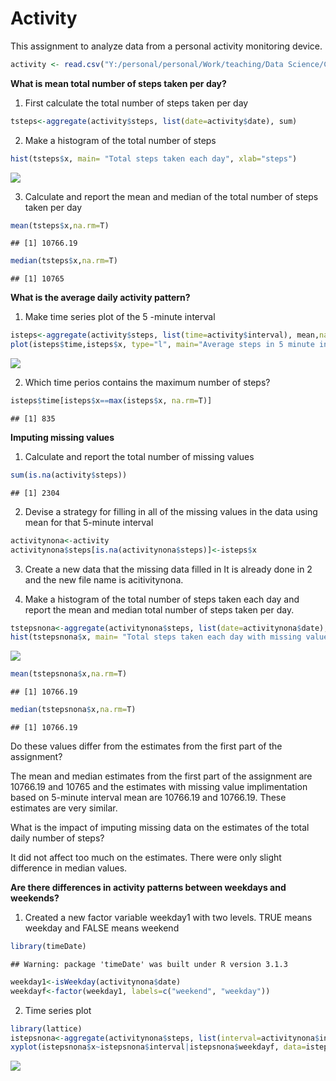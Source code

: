 # Activity
This assignment to analyze data from a personal activity monitoring device.


```r
activity <- read.csv("Y:/personal/personal/Work/teaching/Data Science/Coursera/Report Writing/activity.csv")
```

**What is mean total number of steps taken per day?**

1. First calculate the total number of steps taken per day

```r
tsteps<-aggregate(activity$steps, list(date=activity$date), sum)
```

2. Make a histogram of the total number of steps

```r
hist(tsteps$x, main= "Total steps taken each day", xlab="steps")
```

![](Project_1_files/figure-html/unnamed-chunk-2-1.png)<!-- -->

3. Calculate and report the mean and median of the total number of steps taken per day

```r
mean(tsteps$x,na.rm=T)
```

```
## [1] 10766.19
```

```r
median(tsteps$x,na.rm=T)
```

```
## [1] 10765
```

**What is the average daily activity pattern?**

1. Make time series plot of the 5 -minute interval

```r
isteps<-aggregate(activity$steps, list(time=activity$interval), mean,na.rm=T)
plot(isteps$time,isteps$x, type="l", main="Average steps in 5 minute interval", xlab="Time Interval", ylab= "Average steps")
```

![](Project_1_files/figure-html/unnamed-chunk-4-1.png)<!-- -->

2. Which time perios contains the maximum number of steps?

```r
isteps$time[isteps$x==max(isteps$x, na.rm=T)]
```

```
## [1] 835
```

**Imputing missing values**

1. Calculate and report the total number of missing values

```r
sum(is.na(activity$steps))
```

```
## [1] 2304
```

2. Devise a strategy for filling in all of the missing values in the data using mean for that 5-minute interval

```r
activitynona<-activity
activitynona$steps[is.na(activitynona$steps)]<-isteps$x
```

3. Create a new data that the missing data filled in
It is already done in 2 and the new file name is acitivitynona.

4. Make a histogram of the total number of steps taken each day and report the mean and median total number of steps taken per day.

```r
tstepsnona<-aggregate(activitynona$steps, list(date=activitynona$date), sum)
hist(tstepsnona$x, main= "Total steps taken each day with missing value imputation", xlab="steps")
```

![](Project_1_files/figure-html/unnamed-chunk-8-1.png)<!-- -->

```r
mean(tstepsnona$x,na.rm=T)
```

```
## [1] 10766.19
```

```r
median(tstepsnona$x,na.rm=T)
```

```
## [1] 10766.19
```

Do these values differ from the estimates from the first part of the assignment?

The mean and median estimates from the first part of the assignment are 10766.19 and 10765 and the estimates with missing value implimentation based on 5-minute interval mean are 10766.19 and 10766.19. These estimates are very similar.

What is the impact of imputing missing data on the estimates of the total daily number of steps?

It did not affect too much on the estimates. There were only slight difference in median values.

**Are there differences in activity patterns between weekdays and weekends?**

1. Created a new factor variable weekday1 with two levels. TRUE means weekday and FALSE means weekend


```r
library(timeDate)
```

```
## Warning: package 'timeDate' was built under R version 3.1.3
```

```r
weekday1<-isWeekday(activitynona$date)
weekdayf<-factor(weekday1, labels=c("weekend", "weekday"))
```

2. Time series plot

```r
library(lattice)
istepsnona<-aggregate(activitynona$steps, list(interval=activitynona$interval, weekdayf=weekdayf), mean, na.rm=TRUE)
xyplot(istepsnona$x~istepsnona$interval|istepsnona$weekdayf, data=istepsnona, type="l", layout=c(1,2), ylab="Number of steps", xlab="Interval")
```

![](Project_1_files/figure-html/unnamed-chunk-10-1.png)<!-- -->

